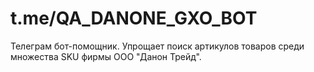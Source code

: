 # t.me/QA_DANONE_GXO_BOT
Телеграм бот-помощник. Упрощает поиск артикулов товаров среди множества SKU фирмы ООО "Данон Трейд".
